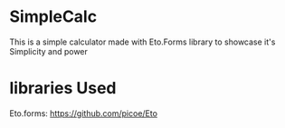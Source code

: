 # SimpleCalc
This is a simple calculator made with Eto.Forms library to showcase it's Simplicity and power
# libraries Used
Eto.forms: https://github.com/picoe/Eto 
